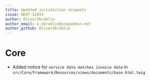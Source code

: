 ```yaml
---
title: Updated jurisdiction snippets
issue: NEXT-12033
author: OliverSkroblin
author_email: o.skroblin@snapadmin.net 
author_github: OliverSkroblin
---
```

# Core
* Added notice for `service date matches invoice date` in `src/Core/Framework/Resources/views/documents/base.html.twig`
